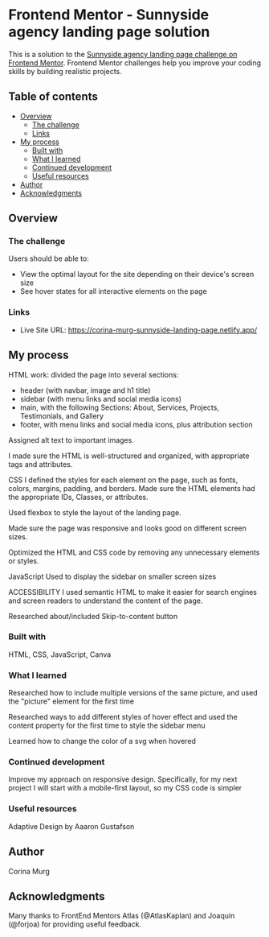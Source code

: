 # Frontend Mentor - Sunnyside agency landing page solution

This is a solution to the [Sunnyside agency landing page challenge on Frontend Mentor](https://www.frontendmentor.io/challenges/sunnyside-agency-landing-page-7yVs3B6ef). Frontend Mentor challenges help you improve your coding skills by building realistic projects.

## Table of contents

- [Overview](#overview)
  - [The challenge](#the-challenge)
  - [Links](#links)
- [My process](#my-process)
  - [Built with](#built-with)
  - [What I learned](#what-i-learned)
  - [Continued development](#continued-development)
  - [Useful resources](#useful-resources)
- [Author](#author)
- [Acknowledgments](#acknowledgments)


## Overview

### The challenge

Users should be able to:

- View the optimal layout for the site depending on their device's screen size
- See hover states for all interactive elements on the page

### Links

- Live Site URL: https://corina-murg-sunnyside-landing-page.netlify.app/

## My process
HTML work: divided the page into several sections: 
- header (with navbar, image and h1 title)
- sidebar (with menu links and social media icons)
- main, with the following Sections: About, Services, Projects, Testimonials, and Gallery
- footer, with menu links and social media icons, plus attribution section 

Assigned alt text to important images.

I made sure the HTML is well-structured and organized, with appropriate tags and attributes.


CSS
I defined the styles for each element on the page, such as fonts, colors, margins, padding, and borders. 
Made sure the HTML elements had the appropriate IDs, Classes, or attributes.

Used flexbox to style the layout of the landing page.

Made sure the page was responsive and looks good on different screen sizes.

Optimized the HTML and CSS code by removing any unnecessary elements or styles. 

JavaScript
Used to display the sidebar on smaller screen sizes

ACCESSIBILITY
I used semantic HTML to make it easier for search engines and screen readers to understand the content of the page.

Researched about/included Skip-to-content button

### Built with
HTML, CSS, JavaScript, Canva

### What I learned
Researched how to include multiple versions of the same picture, and used the "picture" element for the first time

Researched ways to add different styles of hover effect and used the content property for the first time to 
style the sidebar menu

Learned how to change the color of a svg when hovered

### Continued development
Improve my approach on responsive design. Specifically, for my next project I will start with a mobile-first layout, so my CSS code is simpler

### Useful resources
Adaptive Design by Aaaron Gustafson

## Author
Corina Murg

## Acknowledgments
Many thanks to FrontEnd Mentors Atlas (@AtlasKaplan) and Joaquin (@forjoa) for providing useful feedback.


